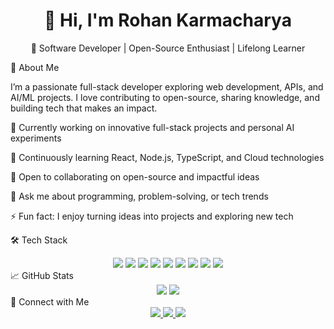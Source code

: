 <div align="center"> <h1>👋 Hi, I'm Rohan Karmacharya</h1> <p>🚀 Software Developer | Open-Source Enthusiast | Lifelong Learner</p> </div>
🌟 About Me

I’m a passionate full-stack developer exploring web development, APIs, and AI/ML projects. I love contributing to open-source, sharing knowledge, and building tech that makes an impact.

🔭 Currently working on innovative full-stack projects and personal AI experiments

🌱 Continuously learning React, Node.js, TypeScript, and Cloud technologies

👯 Open to collaborating on open-source and impactful ideas

💬 Ask me about programming, problem-solving, or tech trends

⚡ Fun fact: I enjoy turning ideas into projects and exploring new tech

🛠️ Tech Stack
<div align="center"> <img src="https://img.shields.io/badge/Python-3.x-blue?style=for-the-badge&logo=python&logoColor=white" /> <img src="https://img.shields.io/badge/JavaScript-ES6+-yellow?style=for-the-badge&logo=javascript&logoColor=black" /> <img src="https://img.shields.io/badge/React-18.x-blue?style=for-the-badge&logo=react&logoColor=white" /> <img src="https://img.shields.io/badge/Node.js-20.x-green?style=for-the-badge&logo=node.js&logoColor=white" /> <img src="https://img.shields.io/badge/HTML5-orange?style=for-the-badge&logo=html5&logoColor=white" /> <img src="https://img.shields.io/badge/CSS3-blue?style=for-the-badge&logo=css3&logoColor=white" /> <img src="https://img.shields.io/badge/Git-2.x-red?style=for-the-badge&logo=git&logoColor=white" /> <img src="https://img.shields.io/badge/MySQL-8.x-blue?style=for-the-badge&logo=mysql&logoColor=white" /> <img src="https://img.shields.io/badge/Docker-20.x-blue?style=for-the-badge&logo=docker&logoColor=white" /> </div>
📈 GitHub Stats
<div align="center"> <img src="https://github-readme-stats.vercel.app/api?username=rohankarmacharya&show_icons=true&theme=radical" /> <img src="https://github-readme-stats.vercel.app/api/top-langs/?username=rohankarmacharya&layout=compact&theme=radical" /> </div>
🔗 Connect with Me
<div align="center"> <a href="https://www.linkedin.com/in/rohankarmacharya/"> <img src="https://img.shields.io/badge/LinkedIn-Rohan-blue?style=for-the-badge&logo=linkedin&logoColor=white" /> </a> <a href="https://twitter.com/rohankarmacharya"> <img src="https://img.shields.io/badge/Twitter-@rohankarmacharya-1DA1F2?style=for-the-badge&logo=twitter&logoColor=white" /> </a> <a href="#"> <img src="https://img.shields.io/badge/Portfolio-Rohan-green?style=for-the-badge&logo=google-chrome&logoColor=white" /> </a> </div>
